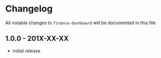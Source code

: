 # Changelog

All notable changes to `finance-dashboard` will be documented in this file

## 1.0.0 - 201X-XX-XX

- initial release
